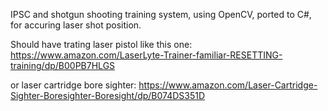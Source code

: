 IPSC and shotgun shooting training system, using OpenCV, ported to C#, for accuring laser shot position.

Should have trating laser pistol like this one: 
https://www.amazon.com/LaserLyte-Trainer-familiar-RESETTING-training/dp/B00PB7HLGS

or laser cartridge bore sighter:
https://www.amazon.com/Laser-Cartridge-Sighter-Boresighter-Boresight/dp/B074DS351D
